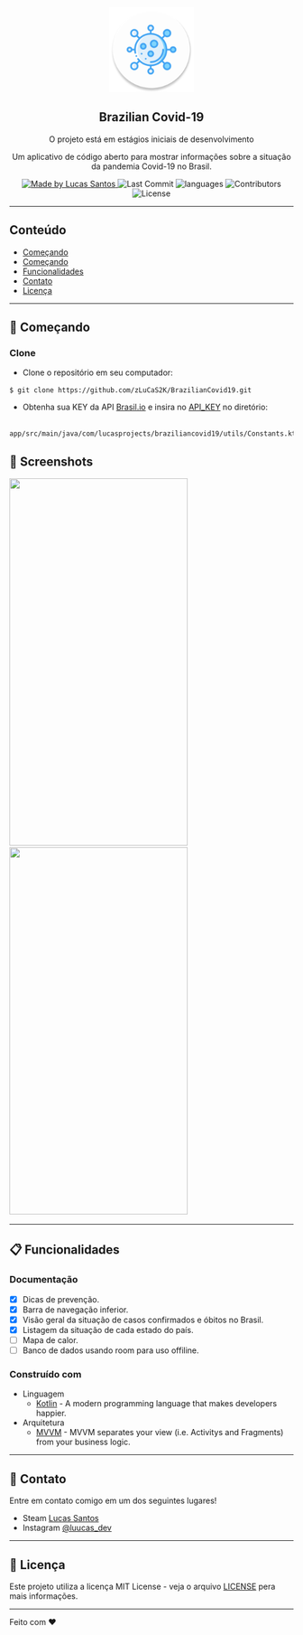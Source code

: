 <p align="center"><img src="https://github.com/zLuCaS2K/BrazilianCovid19/blob/master/app/src/main/res/mipmap-xxxhdpi/ic_launcher.png" width="150"></p>
<h2 align="center">
  Brazilian Covid-19
</h2>
<p align="center">O projeto está em estágios iniciais de desenvolvimento</p>
<p align="center">Um aplicativo de código aberto para mostrar informações sobre a situação da pandemia Covid-19 no Brasil.</p>

<p align="center">
  <a href="https://github.com/zLuCaS2K">
    <img alt="Made by Lucas Santos" src="https://img.shields.io/badge/made%20by-Lucas%20Santos-brightgreen">
  </a>
  <img alt="Last Commit" src="https://img.shields.io/github/last-commit/zLuCaS2K/BrazilianCovid19">
  <img alt="languages" src="https://img.shields.io/github/languages/top/zLuCaS2K/BrazilianCovid19">
  <img alt="Contributors" src="https://img.shields.io/github/contributors/zLuCaS2K/BrazilianCovid19">
  <img alt="License" src="https://img.shields.io/badge/license-MIT-%2304D361">
</p>

---
## Conteúdo
<ul>
  <li><a href="#-getting-started">Começando</a></li>
  <li><a href="#-show-screenshots">Começando</a></li>
  <li><a href="#-features">Funcionalidades</a></li>
  <li><a href="#-support">Contato</a></li>
  <li><a href="#-license">Licença</a></li>
</ul>

---
## 🚀 Começando
### Clone

- Clone o repositório em seu computador:

```
$ git clone https://github.com/zLuCaS2K/BrazilianCovid19.git
```

- Obtenha sua KEY da API [Brasil.io](https://brasil.io/auth/entrar/) e insira no [API_KEY](https://github.com/zLuCaS2K/BrazilianCovid19/blob/master/app/src/main/java/com/lucasprojects/braziliancovid19/utils/Constants.kt) no diretório:

```
  app/src/main/java/com/lucasprojects/braziliancovid19/utils/Constants.kt
```

## 📱 Screenshots
<img src="https://user-images.githubusercontent.com/52612637/114952113-f704c780-9e2b-11eb-8e24-13a0a01746cf.png" width="316" height="650">
<img src="https://user-images.githubusercontent.com/52612637/114952190-21568500-9e2c-11eb-9c2c-f4f7a1ad1198.png" width="316" height="650">

---
## 📋 Funcionalidades
### Documentação
- [x] Dicas de prevenção.
- [x] Barra de navegação inferior.
- [x] Visão geral da situação de casos confirmados e óbitos no Brasil.
- [x] Listagem da situação de cada estado do país.
- [ ] Mapa de calor.
- [ ] Banco de dados usando room para uso offiline.

### Construído com
- Linguagem
  - [Kotlin](https://kotlinlang.org/) - A modern programming language that makes developers happier.
- Arquitetura
  - [MVVM](https://developer.android.com/jetpack/guide?hl=pt-br) - MVVM separates your view (i.e. Activitys and Fragments) from your business logic.

---
## 📌 Contato

Entre em contato comigo em um dos seguintes lugares!

- Steam [Lucas Santos](https://steamcommunity.com/id/zLuCaS2K/)
- Instagram [@luucas_dev](https://www.instagram.com/luucas_dev/)

---
## 📝 Licença

Este projeto utiliza a licença MIT License - veja o arquivo [LICENSE](LICENSE) pera mais informações.

---

Feito com ♥
